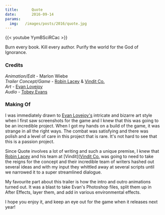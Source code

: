 ```yaml
---
title:      Quote
date:       2016-09-14
params:
  img:   /images/posts/2016/quote.jpg
---
```


{{< youtube YymBSciRCac >}}

Burn every book.  Kill every author.  Purify the world for the God of Ignorance.

### Credits

_Animation/Edit_ - Marlon Wiebe  
_Trailer Concept/Game_ - [Robin Lacey](https://twitter.com/robinlacey) & [Vindit Co.](https://twitter.com/vinditco)  
_Art_ - [Evan Lovejoy][d7b1c338]  
_Audio_ - [Tobey Evans](http://www.tobeyevans.com)  

### Making Of

I was immediately drawn to [Evan Lovejoy's][d7b1c338] intricate and bizarre art style when I first saw screenshots for the game and I knew that this was going to be an incredible project.  When I got my hands on a build of the game, it was strange in all the right ways.  The combat was satisfying and there was polish and a level of care in this project that is rare.  It's not hard to see that this is a passion project.

Since Quote involves a lot of writing and such a unique premise, I knew that [Robin Lacey](https://twitter.com/robinlacey) and his team at [Vindit]([Vindit Co.](https://twitter.com/vinditco) was going to need to take the reigns for the concept and their incredible team of writers hashed out several ideas and with my input they whittled away at several scripts until we narrowed it to a super streamlined dialogue.

My favourite part about this trailer is how the intro and outro animations turned out.  It was a blast to take Evan's Photoshop files, split them up in After Effects, layer them, and add in various environmental effects.

I hope you enjoy it, and keep an eye out for the game when it releases next year!

  [d7b1c338]: evanlovejoy.com "Evan Lovejoy"
